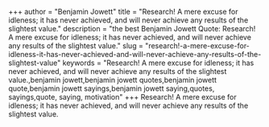+++
author = "Benjamin Jowett"
title = "Research! A mere excuse for idleness; it has never achieved, and will never achieve any results of the slightest value."
description = "the best Benjamin Jowett Quote: Research! A mere excuse for idleness; it has never achieved, and will never achieve any results of the slightest value."
slug = "research!-a-mere-excuse-for-idleness-it-has-never-achieved-and-will-never-achieve-any-results-of-the-slightest-value"
keywords = "Research! A mere excuse for idleness; it has never achieved, and will never achieve any results of the slightest value.,benjamin jowett,benjamin jowett quotes,benjamin jowett quote,benjamin jowett sayings,benjamin jowett saying,quotes, sayings,quote, saying, motivation"
+++
Research! A mere excuse for idleness; it has never achieved, and will never achieve any results of the slightest value.
